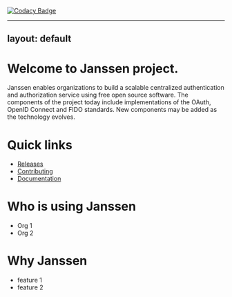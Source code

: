 [![Codacy Badge](https://app.codacy.com/project/badge/Grade/c9f92d07195b48cea3ed2fe7410f5b3d)](https://www.codacy.com/gh/JanssenProject/home/dashboard?utm_source=github.com&amp;utm_medium=referral&amp;utm_content=JanssenProject/home&amp;utm_campaign=Badge_Grade)

---
layout: default
---

# Welcome to Janssen project.

Janssen enables organizations to build a scalable centralized authentication and authorization service using free open source software. The components of the project today include implementations of the OAuth, OpenID Connect and FIDO standards. New components may be added as the technology evolves.

# Quick links

- [Releases](RELEASE_NOTES.md)
- [Contributing](CONTRIBUTING.md)
- [Documentation](https://github.com/JanssenProject/docs)



# Who is using Janssen

- Org 1
- Org 2


# Why Janssen
- feature 1
- feature 2